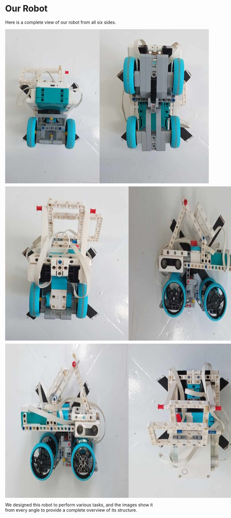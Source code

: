 # Our Robot

Here is a complete view of our robot from all six sides.

<div style="display: flex; justify-content: space-between;">

  <img src="back.jpg" alt="Back view of the robot" width="400px"/>
  
  <img src="bottom.jpg" alt="Bottom view of the robot" width="400px"/>
  
</div>

<div style="display: flex; justify-content: space-between; margin-top: 10px;">

  <img src="front.jpg" alt="Front view of the robot" width="400px"/>
  
  <img src="left.jpg" alt="Left side view of the robot" width="400px"/>
  
</div>

<div style="display: flex; justify-content: space-between; margin-top: 10px;">

  <img src="right.jpg" alt="Right side view of the robot" width="400px"/>
  
  <img src="top.jpg" alt="Top view of the robot" width="400px"/>
  
</div>

We designed this robot to perform various tasks, and the images show it from every angle to provide a complete overview of its structure.
